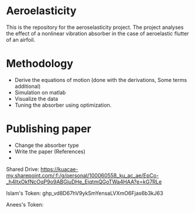 # Aeroelasticity
This is the repository for the aeroselasticity project. 
The project analyses the effect of a nonlinear vibration absorber in the case of aeroelastic flutter of an airfoil.


# Methodology
- Derive the equations of motion (done with the derivations, Some terms additional)
- Simulation on matlab
- Visualize the data
- Tuning the absorber using optimization.
  
 # Publishing paper
 - Change the absorber type
 - Write the paper (References)
 - 


Shared Drive: https://kuacae-my.sharepoint.com/:f:/g/personal/100060558_ku_ac_ae/EpCo-_h4ItxOkfNcOqP9o9ABGjuDHe_EjqtmQGoTWa4HAA?e=kG7RLe


Islam's Token: ghp_vd8D67hV9ykSmYensaLVXmO6Fjas6b3kJ63


Anees's Token: 